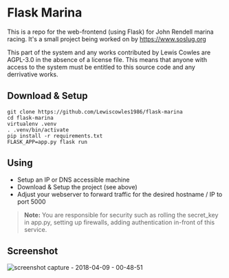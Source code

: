 # Flask Marina

This is a repo for the web-frontend (using Flask) for John Rendell marina racing. It's a small project being worked on by https://www.soslug.org

This part of the system and any works contributed by Lewis Cowles are AGPL-3.0 in the absence of a license file. This means that anyone with access to the system must be entitled to this source code and any derrivative works.

## Download & Setup

```
git clone https://github.com/Lewiscowles1986/flask-marina
cd flask-marina
virtualenv .venv
. .venv/bin/activate
pip install -r requirements.txt
FLASK_APP=app.py flask run
```

## Using

* Setup an IP or DNS accessible machine
* Download & Setup the project (see above)
* Adjust your webserver to forward traffic for the desired hostname / IP to port 5000

> **Note:** You are responsible for security such as rolling the secret_key in app.py, setting up firewalls, adding authentication in-front of this service.

## Screenshot

![screenshot capture - 2018-04-09 - 00-48-51](https://user-images.githubusercontent.com/2605791/38473999-3d9f7a7a-3b90-11e8-9c94-30ec6db54df8.png)



